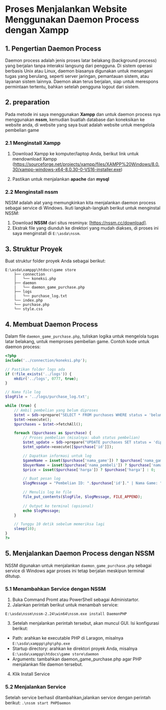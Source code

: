 # Proses Menjalankan Website Menggunakan Daemon Process dengan Xampp

## 1. Pengertian Daemon Process
Daemon process adalah jenis proses latar belakang (background process) yang berjalan tanpa interaksi langsung dari pengguna. Di sistem operasi berbasis Unix atau Linux, daemon biasanya digunakan untuk menangani tugas yang berulang, seperti server jaringan, pemantauan sistem, atau layanan sistem lainnya. Daemon akan terus berjalan, siap untuk merespons permintaan tertentu, bahkan setelah pengguna logout dari sistem.

## 2. preparation
Pada metode ini saya menggunakan **Xampp** dan untuk daemon process nya menggunakan **nssm**, kemudian buatlah database dan koneksikan ke website anda, di website yang saya buat adalah website untuk mengelola pembelian game

### 2.1 Menginstall Xampp
1. Download Xampp ke komputer/laptop Anda, berikut link untuk mendownload Xampp (https://sourceforge.net/projects/xampp/files/XAMPP%20Windows/8.0.30/xampp-windows-x64-8.0.30-0-VS16-installer.exe)

2. Pastikan untuk menjalankan **apache** dan **mysql**

### 2.2 Menginstall nssm
NSSM adalah alat yang memungkinkan kita menjalankan daemon process sebagai service di Windows. Ikuti langkah-langkah berikut untuk menginstal NSSM:
1. Download **NSSM** dari situs resminya: [https://nssm.cc/download].
2. Ekstrak file yang diunduh ke direktori yang mudah diakses, di proses ini saya menginstall di  `E:\asda\nssm`.

## 3. Struktur Proyek
Buat struktur folder proyek Anda sebagai berikut:
```
E:\asda\xamppp\htdocs\game store  
    ├── connection   
    │   └── koneksi.php
    ├── daemon
    |   └── daemon_game_purchase.php
    ├── logs 
    |   └── purchase_log.txt
    └── index.php
    └── purchase.php
    └── style.css
```

## 4. Membuat Daemon Process
Dalam file `daemon_game_purchase.php`, tuliskan logika untuk mengelola tugas latar belakang, untuk memproses pembelian game. Contoh kode untuk daemon process:
```php
<?php
include('../connection/koneksi.php');

// Pastikan folder logs ada
if (!file_exists('../logs')) {
    mkdir('../logs', 0777, true);
}

// Nama file log
$logFile = '../logs/purchase_log.txt';

while (true) {
    // Ambil pembelian yang belum diproses
    $stmt = $db->prepare("SELECT * FROM purchases WHERE status = 'belum diproses'");
    $stmt->execute();
    $purchases = $stmt->fetchAll();

    foreach ($purchases as $purchase) {
        // Proses pembelian (misalnya: ubah status pembelian)
        $stmt_update = $db->prepare("UPDATE purchases SET status = 'diproses' WHERE id = ?");
        $stmt_update->execute([$purchase['id']]);

        // Dapatkan informasi untuk log
        $gameName = isset($purchase['nama_game']) ? $purchase['nama_game'] : 'Tidak Diketahui';
        $buyerName = isset($purchase['nama_pembeli']) ? $purchase['nama_pembeli'] : 'Tidak Diketahui';
        $price = isset($purchase['harga']) ? $purchase['harga'] : 0;

        // Buat pesan log
        $logMessage = "Pembelian ID: ".$purchase['id']." | Nama Game: ".$gameName." | Nama Pembeli: ".$buyerName." | Harga: Rp ".number_format($price, 0, ',', '.')." | Diproses pada ".date('Y-m-d H:i:s')."\n";

        // Menulis log ke file
        file_put_contents($logFile, $logMessage, FILE_APPEND);
        
        // Output ke terminal (opsional)
        echo $logMessage;
    }

    // Tunggu 10 detik sebelum memeriksa lagi
    sleep(10);
}
?>

``` 
## 5. Menjalankan Daemon Process dengan NSSM
NSSM digunakan untuk menjalankan `daemon_game_purchase.php` sebagai service di Windows agar proses ini tetap berjalan meskipun terminal ditutup.

### 5.1 Menambahkan Service dengan NSSM
1. Buka Command Promt atau PowerShell sebagai Administartor.
2. Jalankan perintah berikut untuk menambah service:

```
E:\asda\nssm\nssm-2.24\win64\nssm.exe install DaemonPHP
```
3. Setelah menjalankan perintah tersebut, akan muncul GUI. Isi konfigurasi berikut:
- Path: arahkan ke executable PHP di Laragon, misalnya `E:\asda\xamppp\php\php.exe`
- Startup directory: arahkan ke direktori proyek Anda, misalnya
`E:\asda\xamppp\htdocs\game store\daemon`
- Arguments: tambahkan daemon_game_purchase.php agar PHP menjalankan file daemon tersebut.
4. Klik Install Service

### 5.2 Menjalankan Service
Setelah service berhasil ditambahkan,jalankan service dengan perintah berikut:
`.\nssm start PHPDaemon`

